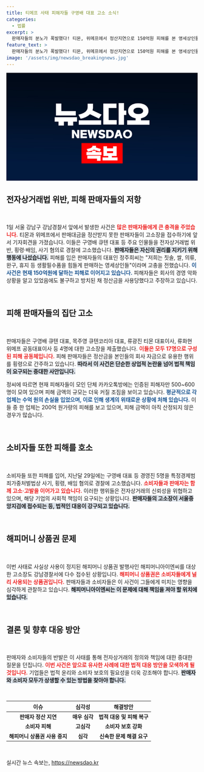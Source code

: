 ```yaml
---
title: 티메프 사태 피해자들 구영배 대표 고소 소식!
categories:
  - 법률
excerpt: >
  판매자들의 분노가 폭발했다! 티몬, 위메프에서 정산지연으로 150억원 피해를 본 영세상인들이 주요 경영진 4명을 경찰에 고소하며 기자회견을 열었다. 이 사건의 배후와 진실이 밝혀질까? 클릭하면 확인할 수 있습니다!
feature_text: >
  판매자들의 분노가 폭발했다! 티몬, 위메프에서 정산지연으로 150억원 피해를 본 영세상인들이 주요 경영진 4명을 경찰에 고소하며 기자회견을 열었다. 이 사건의 배후와 진실이 밝혀질까? 클릭하면 확인할 수 있습니다!
image: '/assets/img/newsdao_breakingnews.jpg'
---
```


<p><img src="/assets/img/newsdao_breakingnews.jpg" alt="firstkoreanews 속보" /></p>

<h2 data-ke-size="size26">전자상거래법 위반, 피해 판매자들의 저항</h2>  

<p data-ke-size="size16">&nbsp;</p>  

<p>1일 서울 강남구 강남경찰서 앞에서 발생한 사건은 <b><span style="color: #ee2323;">많은 판매자들에게 큰 충격을 주었습니다.</span></b> 티몬과 위메프에서 판매대금을 정산받지 못한 판매자들이 고소장을 접수하기에 앞서 기자회견을 가졌습니다. 이들은 구영배 큐텐 대표 등 주요 인물들을 전자상거래법 위반, 횡령·배임, 사기 혐의로 경찰에 고소했습니다. <b><span style="background-color: #21538527;">판매자들은 자신의 권리를 지키기 위해 행동에 나섰습니다.</span></b> 피해를 입은 판매자들의 대표인 정주희씨는 "저희는 칫솔, 쌀, 의류, 완구, 휴지 등 생활필수품을 힘들게 판매하는 영세상인들"이라며 고충을 전했습니다. <b><span style="color: #1a5490;">이 사건은 현재 150억원에 달하는 피해로 이어지고 있습니다.</span></b> 피해자들은 회사의 경영 악화 상황을 알고 있었음에도 불구하고 방치된 채 정산금을 사용당했다고 주장하고 있습니다. </p>

<p data-ke-size="size16">&nbsp;</p>  

<h2 data-ke-size="size26">피해 판매자들의 집단 고소</h2>  

<p data-ke-size="size16">&nbsp;</p>  

<p>판매자들은 구영배 큐텐 대표, 목주영 큐텐코리아 대표, 류광진 티몬 대표이사, 류화현 위메프 공동대표이사 등 4명에 대한 고소장을 제출했습니다. <b><span style="color: #ee2323;">이들은 모두 17명으로 구성된 피해 공동체입니다.</span></b> 피해 판매자들은 정산금을 본인들의 회사 자금으로 유용한 행위를 횡령으로 간주하고 있습니다. <b><span style="background-color: #21538527;">따라서 이 사건은 단순한 상업적 논란을 넘어 법적 책임이 요구되는 중대한 사안입니다.</span></b> </p>

<p>정씨에 따르면 현재 피해자들이 모인 단체 카카오톡방에는 인증된 피해자만 500~600명이 모여 있으며 피해 금액의 규모는 더욱 커질 조짐을 보이고 있습니다. <b><span style="color: #1a5490;">평균적으로 각 업체는 수억 원의 손실을 입었으며, 이로 인해 생계의 위태로운 상황에 처해 있습니다.</span></b> 이들 중 한 업체는 200억 원가량의 피해를 보고 있으며, 피해 금액이 아직 산정되지 않은 경우가 많습니다. </p>

<p data-ke-size="size16">&nbsp;</p>  

<h2 data-ke-size="size26">소비자들 또한 피해를 호소</h2>  

<p data-ke-size="size16">&nbsp;</p>  

<p>소비자들 또한 피해를 입어, 지난달 29일에는 구영배 대표 등 경영진 5명을 특정경제범죄가중처벌법상 사기, 횡령, 배임 혐의로 경찰에 고소했습니다. <b><span style="color: #ee2323;">소비자들과 판매자는 함께 고소·고발을 이어가고 있습니다.</span></b> 이러한 행위들은 전자상거래의 신뢰성을 위협하고 있으며, 해당 기업의 사회적 책임이 요구되는 상황입니다. <b><span style="background-color: #21538527;">판매자들의 고소장이 서울중앙지검에 접수되는 등, 법적인 대응이 강구되고 있습니다.</span></b> </p>

<p data-ke-size="size16">&nbsp;</p>  

<h2 data-ke-size="size26">해피머니 상품권 문제</h2>  

<p data-ke-size="size16">&nbsp;</p>  

<p>이번 사태로 사실상 사용이 정지된 해피머니 상품권 발행사인 해피머니아이엔씨를 대상한 고소장도 강남경찰서에 다수 접수된 상황입니다. <b><span style="color: #ee2323;">해피머니 상품권은 소비자들에게 널리 사용되는 상품권입니다.</span></b> 판매자들과 소비자들은 이 사건이 그들에게 미치는 영향을 심각하게 관찰하고 있습니다. <b><span style="background-color: #21538527;">해피머니아이엔씨는 이 문제에 대해 책임을 져야 할 위치에 있습니다.</span></b> </p>

<p data-ke-size="size16">&nbsp;</p>  

<h2 data-ke-size="size26">결론 및 향후 대응 방안</h2>  

<p data-ke-size="size16">&nbsp;</p>  

<p>판매자와 소비자들의 반발은 이 사태를 통해 전자상거래의 정의와 책임에 대한 중대한 질문을 던집니다. <b><span style="color: #ee2323;">이번 사건은 앞으로 유사한 사례에 대한 법적 대응 방안을 모색하게 될 것입니다.</span></b> 기업들은 법적 윤리와 소비자 보호의 필요성을 더욱 강조해야 합니다. <b><span style="background-color: #21538527;">판매자와 소비자 모두가 상생할 수 있는 방법을 찾아야 합니다.</span></b> </p>

<p data-ke-size="size16">&nbsp;</p>  

<table style="width: 100%; border-collapse: collapse;">  
  <thead>  
    <tr>  
      <th style="text-align: center;"><b>이슈</b></th>  
      <th style="text-align: center;"><b>심각성</b></th>  
      <th style="text-align: center;"><b>해결방안</b></th>  
    </tr>  
  </thead>  
  <tbody>  
    <tr>  
      <td style="text-align: center; height: 17px;"><b>판매자 정산 지연</b></td>  
      <td style="text-align: center; height: 17px;"><b>매우 심각</b></td>  
      <td style="text-align: center; height: 17px;"><b>법적 대응 및 피해 복구</b></td>  
    </tr>  
    <tr>  
      <td style="text-align: center; height: 17px;"><b>소비자 피해</b></td>  
      <td style="text-align: center; height: 17px;"><b>고심각</b></td>  
      <td style="text-align: center; height: 17px;"><b>소비자 보호 강화</b></td>  
    </tr>  
    <tr>  
      <td style="text-align: center; height: 17px;"><b>해피머니 상품권 사용 중지</b></td>  
      <td style="text-align: center; height: 17px;"><b>심각</b></td>  
      <td style="text-align: center; height: 17px;"><b>신속한 문제 해결 요구</b></td>  
    </tr>  
  </tbody>  
</table>  

<p data-ke-size="size16">&nbsp;</p>  
실시간 뉴스 속보는, <a href="https://newsdao.kr" rel="dofollow">https://newsdao.kr</a>


